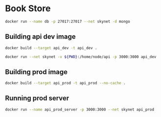 # Book Store

```sh
docker run --name db -p 27017:27017 --net skynet -d mongo
```

## Building api dev image

```sh
docker build --target api_dev -t api_dev .
```

```sh
docker run --net skynet -v ${PWD}:/home/node/api -p 3000:3000 api_dev
```


## Building prod image

```sh
docker build --target api_prod -t api_prod --no-cache .
```

## Running prod server

```sh
docker run --name api_prod_server -p 3000:3000 --net skynet api_prod
```